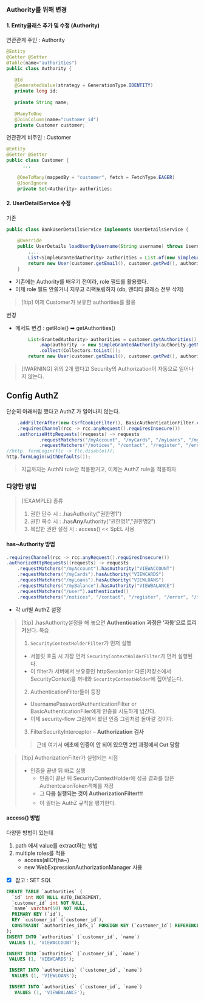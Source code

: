 
### Authority를 위해 변경 

#### 1. Entity클래스 추가 및 수정 (Authority)

연관관계 주인 : Authority
 ```java
@Entity  
@Getter @Setter  
@Table(name="authorities")  
public class Authority {  
  
    @Id  
    @GeneratedValue(strategy = GenerationType.IDENTITY)  
    private long id;  
  
    private String name;  
  
    @ManyToOne  
    @JoinColumn(name="customer_id")  
    private Customer customer;
```


연관관계 비주인 : Customer
```java 
@Entity  
@Getter @Setter  
public class Customer {  
	  ... 
  
    @OneToMany(mappedBy = "customer", fetch = FetchType.EAGER)  
    @JsonIgnore  
    private Set<Authority> authorities;
```


#### 2. UserDetailService 수정 
기존 
```java 
public class BankUserDetailsService implements UserDetailsService {  
  
    @Override  
    public UserDetails loadUserByUsername(String username) throws UsernameNotFoundException {  
        ....
        List<SimpleGrantedAuthority> authorities = List.of(new SimpleGrantedAuthority(customer.getRole()));  
        return new User(customer.getEmail(), customer.getPwd(), authorities);  
    }
```
- 기존에는 Authority를 배우기 전이라, role 필드를 활용했다.
- 이제 role 필드 안쓸거니 지우고 리팩토링하자 (db, 엔티티 클래스 전부 삭제)

>[!tip] 이제 Customer가 보유한 authorities를 활용 

변경 
- 메서드 변경 : getRole() ➡ getAuthorities()

```java 
		List<GrantedAuthority> authorities = customer.getAuthorities().stream()  
		    .map(authority -> new SimpleGrantedAuthority(authority.getName()))  
		    .collect(Collectors.toList());  
		return new User(customer.getEmail(), customer.getPwd(), authorities);
```


> [!WARNING] 위의 2개 했다고 Security의 Authorization이 자동으로 일어나지 않는다.


## Config AuthZ 

단순히 아래처럼 했다고 AuthZ 가 일어나지 않는다.
```java
    .addFilterAfter(new CsrfCookieFilter(), BasicAuthenticationFilter.class)  
    .requiresChannel(rcc -> rcc.anyRequest().requiresInsecure())  
    .authorizeHttpRequests((requests) -> requests  
            .requestMatchers("/myAccount", "/myCards", "/myLoans", "/myBalance", "/user").authenticated()  
            .requestMatchers("/notices", "/contact", "/register", "/error", "/invalid-session").permitAll());  
//http. formLogin(flc -> flc.disable());  
http.formLogin(withDefaults());
```

> 지금까지는 AuthN rule만 적용한거고, 이제는 AuthZ rule을 적용하자 

### 다양한 방법 

>[!EXAMPLE] 종류 
>1. 권한 단수 시 : .hasAuthority("권한명1")
>2. 권한 복수 시 : .has**Any**Authority("권한명1","권한명2")
>3. 복잡한 권한 설정 시 : access()  <<  SpEL 사용 

#### has~Authority 방법 
```java
.requiresChannel(rcc -> rcc.anyRequest().requiresInsecure())  
.authorizeHttpRequests((requests) -> requests  
    .requestMatchers("/myAccount").hasAuthority("VIEWACCOUNT")  
    .requestMatchers("/myCards").hasAuthority("VIEWCARDS")  
    .requestMatchers("/myLoans").hasAuthority("VIEWLOANS")  
    .requestMatchers("/myBalance").hasAuthority("VIEWBALANCE")  
    .requestMatchers("/user").authenticated()  
    .requestMatchers("/notices", "/contact", "/register", "/error", "/invalid-session").permitAll());

```
- 각 url별 AuthZ 설정 

>[!tip] .hasAuthority설정을 해 놓으면 **Authentication 과정은 ‘자동’으로 트리거**된다.
>복습
>1. `SecurityContextHolderFilter`가 먼저 실행
>	- 서블릿 호출 시 가장 먼저 `SecurityContextHolderFilter`가 먼저 실행된다.
>	- 이 filter가 서버에서 보유중인 httpSession(or 다른)저장소에서 SecurityContext를 꺼내와 `SecurityContextHolder`에 집어넣는다.
>	  
>2. AuthenticationFilter들이 등장
>	- UsernamePasswordAuthenticationFilter or BasicAuthenticationFiler에게 인증을 시도하게 넘긴다.
>	- 이제 security-flow 그림에서 봤던 인증 그림처럼 돌아갈 것이다.
>	  
>3. FilterSecurityInterceptor – **Authorization 검사**
>   
>   > 근데 여기서 **애초에 인증이 안 되어 있으면 2번 과정에서 Cut 당함** 


>[!tip] AuthorizationFilter가 실행되는 시점 
>- 인증을 끝낸 뒤 바로 실행
>	- 인증이 끝난 뒤 SecurityContextHolder에 성공 결과를 담은 AuthentcaionToken객체를 저장 
>	- 그 **다음 실행되는 것이 AuthorizationFilter**❗❗❗
>	- 이 필터는 AuthZ 규칙을 평가한다.

#### access() 방법 
다양한 방법이 있는데
1. path 에서 value를 extract하는 방법
2. multiple roles를 적용
	- access(allOf(ha~) 
	- new WebExpressionAuthorizationManager 사용 






- [x] 참고 : SET SQL 
```SQL
CREATE TABLE `authorities` (
  `id` int NOT NULL AUTO_INCREMENT,
  `customer_id` int NOT NULL,
  `name` varchar(50) NOT NULL,
  PRIMARY KEY (`id`),
  KEY `customer_id` (`customer_id`),
  CONSTRAINT `authorities_ibfk_1` FOREIGN KEY (`customer_id`) REFERENCES `customer` (`customer_id`)
);
INSERT INTO `authorities` (`customer_id`, `name`)
 VALUES (1, 'VIEWACCOUNT');

INSERT INTO `authorities` (`customer_id`, `name`)
 VALUES (1, 'VIEWCARDS');

 INSERT INTO `authorities` (`customer_id`, `name`)
  VALUES (1, 'VIEWLOANS');

 INSERT INTO `authorities` (`customer_id`, `name`)
   VALUES (1, 'VIEWBALANCE');
```